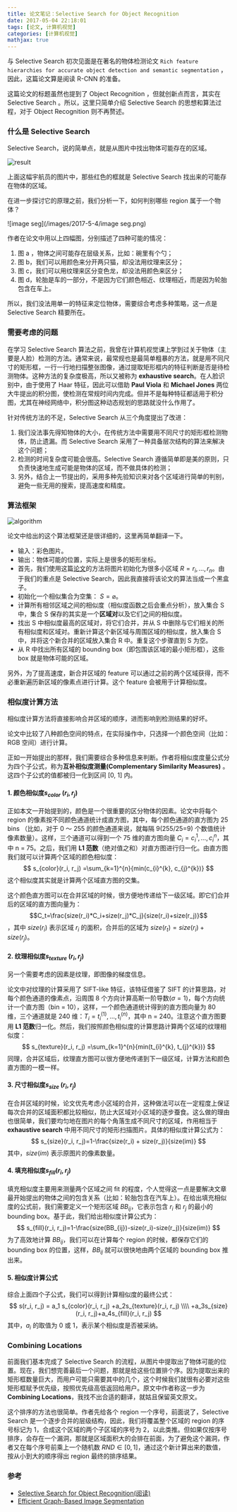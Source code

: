 ```yaml
---
title: 论文笔记：Selective Search for Object Recognition
date: 2017-05-04 22:18:01
tags: [论文, 计算机视觉]
categories: [计算机视觉]
mathjax: true
---
```


与 Selective Search 初次见面是在著名的物体检测论文 `Rich feature hierarchies for accurate object detection and semantic segmentation` ，因此，这篇论文算是阅读 R-CNN 的准备。

这篇论文的标题虽然也提到了 Object Recognition ，但就创新点而言，其实在 Selective Search 。所以，这里只简单介绍 Selective Search 的思想和算法过程，对于 Object Recognition 则不再赘述。

### 什么是 Selective Search

Selective Search，说的简单点，就是从图片中找出物体可能存在的区域。

![result](/images/2017-5-4/result.png)

上面这幅宇航员的图片中，那些红色的框就是 Selective Search 找出来的可能存在物体的区域。

<!--more-->

在进一步探讨它的原理之前，我们分析一下，如何判别哪些 region 属于一个物体？

![image seg](/images/2017-5-4/image seg.png)

作者在论文中用以上四幅图，分别描述了四种可能的情况：

1. 图 a ，物体之间可能存在层级关系，比如：碗里有个勺；
2. 图 b，我们可以用颜色来分开两只猫，却没法用纹理来区分；
3. 图 c，我们可以用纹理来区分变色龙，却没法用颜色来区分；
4. 图 d，轮胎是车的一部分，不是因为它们颜色相近、纹理相近，而是因为轮胎包含在车上。

所以，我们没法用单一的特征来定位物体，需要综合考虑多种策略，这一点是 Selective Search 精要所在。

### 需要考虑的问题

在学习 Selective Search 算法之前，我曾在计算机视觉课上学到过关于物体（主要是人脸）检测的方法。通常来说，最常规也是最简单粗暴的方法，就是用不同尺寸的矩形框，一行一行地扫描整张图像，通过提取矩形框内的特征判断是否是待检测物体。这种方法的复杂度极高，所以又被称为 **exhaustive search**。在人脸识别中，由于使用了 Haar 特征，因此可以借助 **Paul Viola** 和 **Michael Jones** 两位大牛提出的积分图，使检测在常规时间内完成。但并不是每种特征都适用于积分图，尤其在神经网络中，积分图这种动态规划的思路就没什么作用了。

针对传统方法的不足，Selective Search 从三个角度提出了改进：

1. 我们没法事先得知物体的大小，在传统方法中需要用不同尺寸的矩形框检测物体，防止遗漏。而 Selective Search 采用了一种具备层次结构的算法来解决这个问题；
2. 检测的时间复杂度可能会很高。Selective Search 遵循简单即是美的原则，只负责快速地生成可能是物体的区域，而不做具体的检测；
3. 另外，结合上一节提出的，采用多种先验知识来对各个区域进行简单的判别，避免一些无用的搜索，提高速度和精度。

### 算法框架

![algorithm](/images/2017-5-4/algorithm.png)

论文中给出的这个算法框架还是很详细的，这里再简单翻译一下。

+ 输入：彩色图片。
+ 输出：物体可能的位置，实际上是很多的矩形坐标。
+ 首先，我们使用这篇[论文](http://cs.brown.edu/~pff/segment/)的方法将图片初始化为很多小区域 $R={r_i, …, r_n}$。由于我们的重点是 Selective Search，因此我直接将该论文的算法当成一个黑盒子。
+ 初始化一个相似集合为空集： $S=\varnothing$。
+ 计算所有相邻区域之间的相似度（相似度函数之后会重点分析），放入集合 S 中，集合 S 保存的其实是一个**区域对**以及它们之间的相似度。
+ 找出 S 中相似度最高的区域对，将它们合并，并从 S 中删除与它们相关的所有相似度和区域对。重新计算这个新区域与周围区域的相似度，放入集合 S 中，并将这个新合并的区域放入集合 R 中。重复这个步骤直到 S 为空。
+ 从 R 中找出所有区域的 bounding box（即包围该区域的最小矩形框），这些 box 就是物体可能的区域。

另外，为了提高速度，新合并区域的 feature 可以通过之前的两个区域获得，而不必重新遍历新区域的像素点进行计算。这个 feature 会被用于计算相似度。

### 相似度计算方法

相似度计算方法将直接影响合并区域的顺序，进而影响到检测结果的好坏。

论文中比较了八种颜色空间的特点，在实际操作中，只选择一个颜色空间（比如：RGB 空间）进行计算。

正如一开始提出的那样，我们需要综合多种信息来判断。作者将相似度度量公式分为四个子公式，称为**互补相似度测量(Complementary Similarity Measures)** 。这四个子公式的值都被归一化到区间 [0, 1] 内。

#### 1. 颜色相似度$s_{color}\ (r_i, r_j)$

正如本文一开始提到的，颜色是一个很重要的区分物体的因素。论文中将每个 region 的像素按不同颜色通道统计成直方图，其中，每个颜色通道的直方图为 25 bins （比如，对于 0 ～ 255 的颜色通道来说，就每隔 9(255/25=9) 个数值统计像素数量）。这样，三个通道可以得到一个 75 维的直方图向量 $C_i={c_{i}^{1}, …, c_{i}^{n}}$，其中 n = 75。之后，我们用 **L1 范数**（绝对值之和）对直方图进行归一化。由直方图我们就可以计算两个区域的颜色相似度：
$$
s_{color}(r_i, r_j) =\sum_{k=1}^{n}{min(c_{i}^{k}, c_{j}^{k})}
$$
这个相似度其实就是计算两个区域直方图的交集。

这个颜色直方图可以在合并区域的时候，很方便地传递给下一级区域。即它们合并后的区域的直方图向量为：$$C_t=\frac{size(r_i)*C_i+size(r_j)*C_j}{size(r_i)+size(r_j)}$$，其中 $size(r_i)$ 表示区域 $r_i$ 的面积，合并后的区域为 $size(r_t)=size(r_i)+size(r_j)$。

#### 2. 纹理相似度$s_{texture}\ (r_i, r_j)$

另一个需要考虑的因素是纹理，即图像的梯度信息。

论文中对纹理的计算采用了 SIFT-like 特征，该特征借鉴了 SIFT 的计算思路，对每个颜色通道的像素点，沿周围 8 个方向计算高斯一阶导数($\sigma = 1$)，每个方向统计一个直方图（bin = 10），这样，一个颜色通道统计得到的直方图向量为 80 维，三个通道就是 240 维：$T_i={t_i^{(1)}, …, t_i^{(n)}}$，其中 n = 240。注意这个直方图要用 **L1 范数**归一化。然后，我们按照颜色相似度的计算思路计算两个区域的纹理相似度：
$$
s_{texture}(r_i, r_j) =\sum_{k=1}^{n}{min(t_{i}^{k}, t_{j}^{k})}
$$
同理，合并区域后，纹理直方图可以很方便地传递到下一级区域，计算方法和颜色直方图的一模一样。

#### 3. 尺寸相似度$s_{size}\ (r_i, r_j)$

在合并区域的时候，论文优先考虑小区域的合并，这种做法可以在一定程度上保证每次合并的区域面积都比较相似，防止大区域对小区域的逐步蚕食。这么做的理由也很简单，我们要均匀地在图片的每个角落生成不同尺寸的区域，作用相当于 **exhaustive search** 中用不同尺寸的矩形扫描图片。具体的相似度计算公式为：
$$
s_{size}(r_i, r_j)=1-\frac{size(r_i) + size(r_j)}{size(im)}
$$
其中，$size(im)$ 表示原图片的像素数量。

#### 4. 填充相似度$s_{fill}(r_i, r_j)$

填充相似度主要用来测量两个区域之间 fit 的程度，个人觉得这一点是要解决文章最开始提出的物体之间的包含关系（比如：轮胎包含在汽车上）。在给出填充相似度的公式前，我们需要定义一个矩形区域 $BB_{ij}$，它表示包含 $r_i$ 和 $r_j$ 的最小的 bounding box。基于此，我们给出相似度计算公式为：
$$
s_{fill}(r_i, r_j)=1-\frac{size(BB_{ij})-size(r_i)-size(r_j)}{size(im)}
$$
为了高效地计算 $BB_{ij}$，我们可以在计算每个 region 的时候，都保存它们的 bounding box 的位置，这样，$BB_{ij}$ 就可以很快地由两个区域的 bounding box 推出来。

#### 5. 相似度计算公式

综合上面四个子公式，我们可以得到计算相似度的最终公式：
$$
s(r_i, r_j) = a_1 s_{color}(r_i, r_j) +a_2s_{texture}(r_i, r_j) \\\\ +a_3s_{size}(r_i, r_j)+a_4s_{fill}(r_i, r_j)
$$
其中，$a_i$ 的取值为 0 或 1，表示某个相似度是否被采纳。

### Combining Locations

前面我们基本完成了 Selective Search 的流程，从图片中提取出了物体可能的位置。现在，我们想完善最后一个问题，那就是给这些位置排个序。因为提取出来的矩形框数量巨大，而用户可能只需要其中的几个，这个时候我们就很有必要对这些矩形框赋予优先级，按照优先级高低返回给用户。原文中作者称这一步为 **Combining Locations**，我找不出合适的翻译，就姑且保留英文原文。

这个排序的方法也很简单。作者先给各个 region 一个序号，前面说了，Selective Search 是一个逐步合并的层级结构，因此，我们将覆盖整个区域的 region 的序号标记为 1，合成这个区域的两个子区域的序号为 2，以此类推。但如果仅按序号排序，会存在一个漏洞，那就是区域面积大的会排在前面，为了避免这个漏洞，作者又在每个序号前乘上一个随机数 $RND \in [0, 1]$，通过这个新计算出来的数值，按从小到大的顺序得出 region 最终的排序结果。

### 参考

+ [Selective Search for Object Recognition(阅读)](http://blog.csdn.net/langb2014/article/details/52575507)
+ [Efficient Graph-Based Image Segmentation](http://cs.brown.edu/~pff/segment/)
